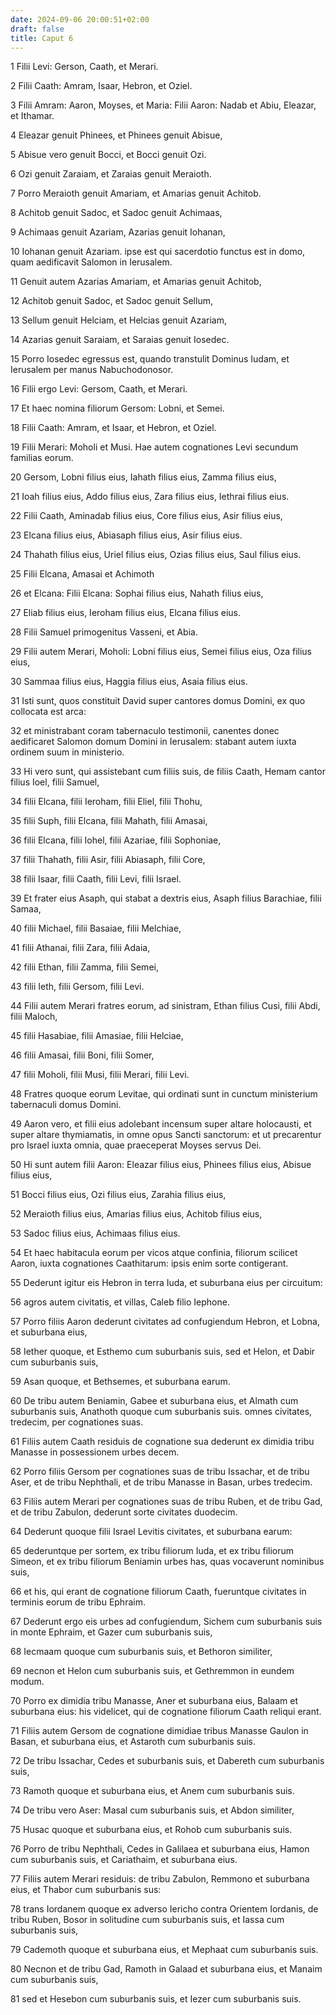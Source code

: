 ```yaml
---
date: 2024-09-06 20:00:51+02:00
draft: false
title: Caput 6
---
```





1 Filii Levi: Gerson, Caath, et Merari.

2 Filii Caath: Amram, Isaar, Hebron, et Oziel.

3 Filii Amram: Aaron, Moyses, et Maria: Filii Aaron: Nadab et Abiu, Eleazar, et Ithamar.

4 Eleazar genuit Phinees, et Phinees genuit Abisue,

5 Abisue vero genuit Bocci, et Bocci genuit Ozi.

6 Ozi genuit Zaraiam, et Zaraias genuit Meraioth.

7 Porro Meraioth genuit Amariam, et Amarias genuit Achitob.

8 Achitob genuit Sadoc, et Sadoc genuit Achimaas,

9 Achimaas genuit Azariam, Azarias genuit Iohanan,

10 Iohanan genuit Azariam. ipse est qui sacerdotio functus est in domo, quam aedificavit Salomon in Ierusalem.

11 Genuit autem Azarias Amariam, et Amarias genuit Achitob,

12 Achitob genuit Sadoc, et Sadoc genuit Sellum,

13 Sellum genuit Helciam, et Helcias genuit Azariam,

14 Azarias genuit Saraiam, et Saraias genuit Iosedec.

15 Porro Iosedec egressus est, quando transtulit Dominus Iudam, et Ierusalem per manus Nabuchodonosor.

16 Filii ergo Levi: Gersom, Caath, et Merari.

17 Et haec nomina filiorum Gersom: Lobni, et Semei.

18 Filii Caath: Amram, et Isaar, et Hebron, et Oziel.

19 Filii Merari: Moholi et Musi. Hae autem cognationes Levi secundum familias eorum.

20 Gersom, Lobni filius eius, Iahath filius eius, Zamma filius eius,

21 Ioah filius eius, Addo filius eius, Zara filius eius, Iethrai filius eius.

22 Filii Caath, Aminadab filius eius, Core filius eius, Asir filius eius,

23 Elcana filius eius, Abiasaph filius eius, Asir filius eius.

24 Thahath filius eius, Uriel filius eius, Ozias filius eius, Saul filius eius.

25 Filii Elcana, Amasai et Achimoth

26 et Elcana: Filii Elcana: Sophai filius eius, Nahath filius eius,

27 Eliab filius eius, Ieroham filius eius, Elcana filius eius.

28 Filii Samuel primogenitus Vasseni, et Abia.

29 Filii autem Merari, Moholi: Lobni filius eius, Semei filius eius, Oza filius eius,

30 Sammaa filius eius, Haggia filius eius, Asaia filius eius.

31 Isti sunt, quos constituit David super cantores domus Domini, ex quo collocata est arca:

32 et ministrabant coram tabernaculo testimonii, canentes donec aedificaret Salomon domum Domini in Ierusalem: stabant autem iuxta ordinem suum in ministerio.

33 Hi vero sunt, qui assistebant cum filiis suis, de filiis Caath, Hemam cantor filius Ioel, filii Samuel,

34 filii Elcana, filii Ieroham, filii Eliel, filii Thohu,

35 filii Suph, filii Elcana, filii Mahath, filii Amasai,

36 filii Elcana, filii Iohel, filii Azariae, filii Sophoniae,

37 filii Thahath, filii Asir, filii Abiasaph, filii Core,

38 filii Isaar, filii Caath, filii Levi, filii Israel.

39 Et frater eius Asaph, qui stabat a dextris eius, Asaph filius Barachiae, filii Samaa,

40 filii Michael, filii Basaiae, filii Melchiae,

41 filii Athanai, filii Zara, filii Adaia,

42 filii Ethan, filii Zamma, filii Semei,

43 filii Ieth, filii Gersom, filii Levi.

44 Filii autem Merari fratres eorum, ad sinistram, Ethan filius Cusi, filii Abdi, filii Maloch,

45 filii Hasabiae, filii Amasiae, filii Helciae,

46 filii Amasai, filii Boni, filii Somer,

47 filii Moholi, filii Musi, filii Merari, filii Levi.

48 Fratres quoque eorum Levitae, qui ordinati sunt in cunctum ministerium tabernaculi domus Domini.

49 Aaron vero, et filii eius adolebant incensum super altare holocausti, et super altare thymiamatis, in omne opus Sancti sanctorum: et ut precarentur pro Israel iuxta omnia, quae praeceperat Moyses servus Dei.

50 Hi sunt autem filii Aaron: Eleazar filius eius, Phinees filius eius, Abisue filius eius,

51 Bocci filius eius, Ozi filius eius, Zarahia filius eius,

52 Meraioth filius eius, Amarias filius eius, Achitob filius eius,

53 Sadoc filius eius, Achimaas filius eius.

54 Et haec habitacula eorum per vicos atque confinia, filiorum scilicet Aaron, iuxta cognationes Caathitarum: ipsis enim sorte contigerant.

55 Dederunt igitur eis Hebron in terra Iuda, et suburbana eius per circuitum:

56 agros autem civitatis, et villas, Caleb filio Iephone.

57 Porro filiis Aaron dederunt civitates ad confugiendum Hebron, et Lobna, et suburbana eius,

58 Iether quoque, et Esthemo cum suburbanis suis, sed et Helon, et Dabir cum suburbanis suis,

59 Asan quoque, et Bethsemes, et suburbana earum.

60 De tribu autem Beniamin, Gabee et suburbana eius, et Almath cum suburbanis suis, Anathoth quoque cum suburbanis suis. omnes civitates, tredecim, per cognationes suas.

61 Filiis autem Caath residuis de cognatione sua dederunt ex dimidia tribu Manasse in possessionem urbes decem.

62 Porro filiis Gersom per cognationes suas de tribu Issachar, et de tribu Aser, et de tribu Nephthali, et de tribu Manasse in Basan, urbes tredecim.

63 Filiis autem Merari per cognationes suas de tribu Ruben, et de tribu Gad, et de tribu Zabulon, dederunt sorte civitates duodecim.

64 Dederunt quoque filii Israel Levitis civitates, et suburbana earum:

65 dederuntque per sortem, ex tribu filiorum Iuda, et ex tribu filiorum Simeon, et ex tribu filiorum Beniamin urbes has, quas vocaverunt nominibus suis,

66 et his, qui erant de cognatione filiorum Caath, fueruntque civitates in terminis eorum de tribu Ephraim.

67 Dederunt ergo eis urbes ad confugiendum, Sichem cum suburbanis suis in monte Ephraim, et Gazer cum suburbanis suis,

68 Iecmaam quoque cum suburbanis suis, et Bethoron similiter,

69 necnon et Helon cum suburbanis suis, et Gethremmon in eundem modum.

70 Porro ex dimidia tribu Manasse, Aner et suburbana eius, Balaam et suburbana eius: his videlicet, qui de cognatione filiorum Caath reliqui erant.

71 Filiis autem Gersom de cognatione dimidiae tribus Manasse Gaulon in Basan, et suburbana eius, et Astaroth cum suburbanis suis.

72 De tribu Issachar, Cedes et suburbanis suis, et Dabereth cum suburbanis suis,

73 Ramoth quoque et suburbana eius, et Anem cum suburbanis suis.

74 De tribu vero Aser: Masal cum suburbanis suis, et Abdon similiter,

75 Husac quoque et suburbana eius, et Rohob cum suburbanis suis.

76 Porro de tribu Nephthali, Cedes in Galilaea et suburbana eius, Hamon cum suburbanis suis, et Cariathaim, et suburbana eius.

77 Filiis autem Merari residuis: de tribu Zabulon, Remmono et suburbana eius, et Thabor cum suburbanis sus:

78 trans Iordanem quoque ex adverso Iericho contra Orientem Iordanis, de tribu Ruben, Bosor in solitudine cum suburbanis suis, et Iassa cum suburbanis suis,

79 Cademoth quoque et suburbana eius, et Mephaat cum suburbanis suis.

80 Necnon et de tribu Gad, Ramoth in Galaad et suburbana eius, et Manaim cum suburbanis suis,

81 sed et Hesebon cum suburbanis suis, et Iezer cum suburbanis suis.

